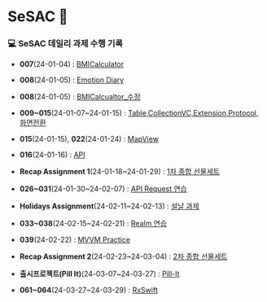 # SeSAC 👨‍

### 💻 SeSAC 데일리 과제 수행 기록

* **007**(24-01-04) : [BMICalculator](https://github.com/Jin0331/SeSAC/issues/1)

* **008**(24-01-05) : [Emotion Diary](https://github.com/Jin0331/SeSAC/issues/3)

* **008**(24-01-05) : [BMICalcualtor_수정](https://github.com/Jin0331/SeSAC/issues/5)

* **009~015**(24-01-07~24-01-15) : [Table,CollectionVC,Extension,Protocol,화면전환](https://github.com/Jin0331/TableVCPractice)

* **015**(24-01-15), **022**(24-01-24) : [MapView](https://github.com/Jin0331/MapViewPractice)

* **016**(24-01-16) : [API](https://github.com/Jin0331/Network-Practice)

* **Recap Assignment 1**(24-01-18~24-01-29) : [1차 종합 선물세트](https://github.com/Jin0331/SeSAC-Shopping)

* **026~031**(24-01-30~24-02-07) : [API Request 연습](https://github.com/Jin0331/Media-Project)
* **Holidays Assignment**(24-02-11~24-02-13) : [설날 과제](https://github.com/Jin0331/OpenWeather)
* **033~038**(24-02-15~24-02-21) : [Realm 연습](https://github.com/Jin0331/TODO-Project)
* **039**(24-02-22) : [MVVM Practice](https://github.com/Jin0331/MVVM-Practice)
* **Recap Assignment 2**(24-02-23~24-03-04) : [2차 종합 선물세트](https://github.com/Jin0331/CoinMarket)
* **출시프로젝트(Pill It)**(24-03-07~24-03-27) : [Pill-It](https://github.com/Jin0331/Pill-IT)
* **061~064**(24-03-27~24-03-29) : [RxSwift](https://github.com/Jin0331/SeSACRxThreads)
